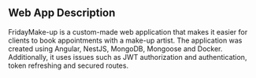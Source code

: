 ## Web App Description 
FridayMake-up is a custom-made web application that makes it easier for clients to book appointments with a make-up artist. The application was created using Angular, NestJS, MongoDB, Mongoose and Docker. Additionally, it uses issues such as JWT authorization and authentication, token refreshing and secured routes.
